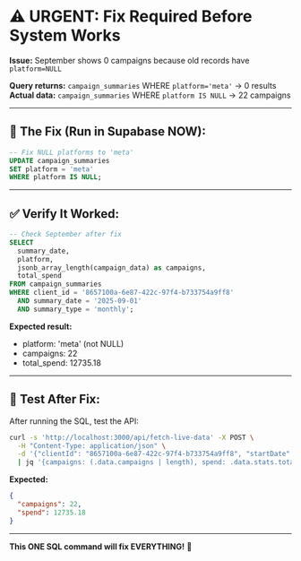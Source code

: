 # ⚠️ URGENT: Fix Required Before System Works

**Issue:** September shows 0 campaigns because old records have `platform=NULL`

**Query returns:** `campaign_summaries` WHERE `platform='meta'` → 0 results  
**Actual data:** `campaign_summaries` WHERE `platform IS NULL` → 22 campaigns

---

## 🔧 The Fix (Run in Supabase NOW):

```sql
-- Fix NULL platforms to 'meta'
UPDATE campaign_summaries 
SET platform = 'meta' 
WHERE platform IS NULL;
```

---

## ✅ Verify It Worked:

```sql
-- Check September after fix
SELECT 
  summary_date,
  platform,
  jsonb_array_length(campaign_data) as campaigns,
  total_spend
FROM campaign_summaries
WHERE client_id = '8657100a-6e87-422c-97f4-b733754a9ff8'
  AND summary_date = '2025-09-01'
  AND summary_type = 'monthly';
```

**Expected result:**
- platform: 'meta' (not NULL)
- campaigns: 22
- total_spend: 12735.18

---

## 🧪 Test After Fix:

After running the SQL, test the API:

```bash
curl -s 'http://localhost:3000/api/fetch-live-data' -X POST \
  -H "Content-Type: application/json" \
  -d '{"clientId": "8657100a-6e87-422c-97f4-b733754a9ff8", "startDate": "2025-09-01", "endDate": "2025-09-30", "platform": "meta"}' \
  | jq '{campaigns: (.data.campaigns | length), spend: .data.stats.totalSpend}'
```

**Expected:**
```json
{
  "campaigns": 22,
  "spend": 12735.18
}
```

---

**This ONE SQL command will fix EVERYTHING!** 🚀

